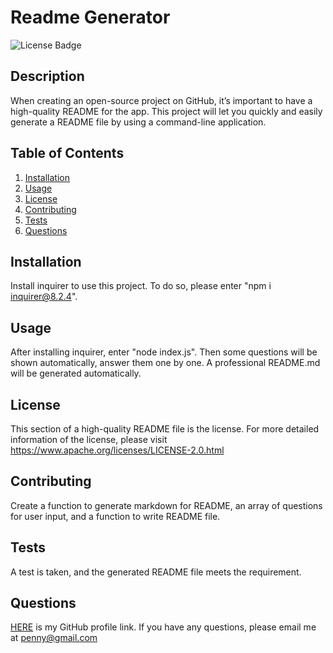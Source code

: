 # Readme Generator
![License Badge](https://shields.io/badge/license-Apache-green)
## Description
When creating an open-source project on GitHub, it’s important to have a high-quality README for the app. This project will let you quickly and easily generate a README file by using a command-line application.
## Table of Contents
1. [Installation](#installation)
2. [Usage](#usage)
3. [License](#license)
4. [Contributing](#contributing)
5. [Tests](#tests)
6. [Questions](#questions)

## Installation
Install inquirer to use this project. To do so, please enter "npm i inquirer@8.2.4".
## Usage
After installing inquirer, enter "node index.js". Then some questions will be shown automatically, answer them one by one. A professional README.md will be generated automatically.
## License
This section of a high-quality README file is the license. For more detailed information of the license, please visit https://www.apache.org/licenses/LICENSE-2.0.html

## Contributing
Create a function to generate markdown for README, an array of questions for user input, and a function to write README file.
## Tests
A test is taken, and the generated README file meets the requirement.
## Questions
[HERE](https://github.com/PennyLIU2022) is my GitHub profile link.
If you have any questions, please email me at penny@gmail.com
